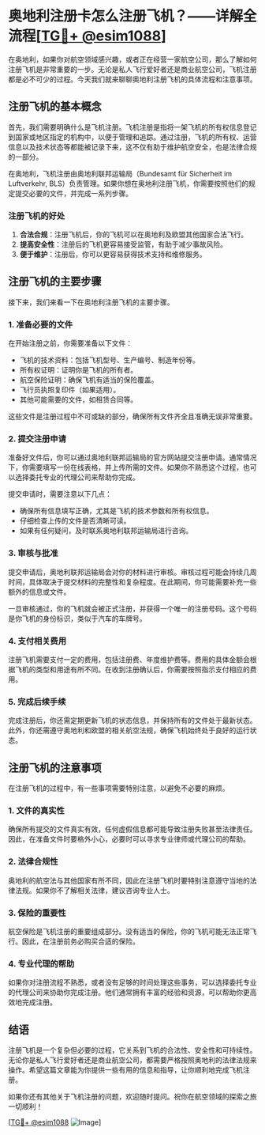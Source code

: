 # 奥地利注册卡怎么注册飞机？——详解全流程[[TG💪+ @esim1088](https://t.me/s/esim1088)]

在奥地利，如果你对航空领域感兴趣，或者正在经营一家航空公司，那么了解如何注册飞机是非常重要的一步。无论是私人飞行爱好者还是商业航空公司，飞机注册都是必不可少的过程。今天我们就来聊聊奥地利注册飞机的具体流程和注意事项。

## 注册飞机的基本概念

首先，我们需要明确什么是飞机注册。飞机注册是指将一架飞机的所有权信息登记到国家或地区指定的机构中，以便于管理和追踪。通过注册，飞机的所有权、运营信息以及技术状态等都能被记录下来，这不仅有助于维护航空安全，也是法律合规的一部分。

在奥地利，飞机注册由奥地利联邦运输局（Bundesamt für Sicherheit im Luftverkehr, BLS）负责管理。如果你想在奥地利注册飞机，你需要按照他们的规定提交必要的文件，并完成一系列步骤。

### 注册飞机的好处

1. **合法合规**：注册飞机后，你的飞机可以在奥地利及欧盟其他国家合法飞行。
2. **提高安全性**：注册后的飞机更容易接受监管，有助于减少事故风险。
3. **便于维护**：注册后，你可以更容易获得技术支持和维修服务。

## 注册飞机的主要步骤

接下来，我们来看一下在奥地利注册飞机的主要步骤。

### 1. 准备必要的文件

在开始注册之前，你需要准备以下文件：

- 飞机的技术资料：包括飞机型号、生产编号、制造年份等。
- 所有权证明：证明你是飞机的所有者。
- 航空保险证明：确保飞机有适当的保险覆盖。
- 飞行员执照复印件（如果适用）。
- 其他可能需要的文件，如租赁合同等。

这些文件是注册过程中不可或缺的部分，确保所有文件齐全且准确无误非常重要。

### 2. 提交注册申请

准备好文件后，你可以通过奥地利联邦运输局的官方网站提交注册申请。通常情况下，你需要填写一份在线表格，并上传所需的文件。如果你不熟悉这个过程，也可以选择委托专业的代理公司来帮助你完成。

提交申请时，需要注意以下几点：

- 确保所有信息填写正确，尤其是飞机的技术参数和所有权信息。
- 仔细检查上传的文件是否清晰可读。
- 如果有任何疑问，及时联系奥地利联邦运输局进行咨询。

### 3. 审核与批准

提交申请后，奥地利联邦运输局会对你的材料进行审核。审核过程可能会持续几周时间，具体取决于提交材料的完整性和复杂程度。在此期间，你可能需要补充一些额外的信息或文件。

一旦审核通过，你的飞机就会被正式注册，并获得一个唯一的注册号码。这个号码是你飞机的身份标识，类似于汽车的车牌号。

### 4. 支付相关费用

注册飞机需要支付一定的费用，包括注册费、年度维护费等。费用的具体金额会根据飞机的类型和用途有所不同。在收到注册确认后，你需要按照指示支付相应的费用。

### 5. 完成后续手续

完成注册后，你还需定期更新飞机的状态信息，并保持所有的文件处于最新状态。此外，你还需遵守奥地利和欧盟的相关航空法规，确保飞机始终处于良好的运行状态。

## 注册飞机的注意事项

在注册飞机的过程中，有一些事项需要特别注意，以避免不必要的麻烦。

### 1. 文件的真实性

确保所有提交的文件真实有效，任何虚假信息都可能导致注册失败甚至法律责任。因此，在准备文件时要格外小心，必要时可以寻求专业律师或代理公司的帮助。

### 2. 法律合规性

奥地利的航空法与其他国家有所不同，因此在注册飞机时要特别注意遵守当地的法律法规。如果你不了解相关法律，建议咨询专业人士。

### 3. 保险的重要性

航空保险是飞机注册的重要组成部分。没有适当的保险，你的飞机可能无法正常飞行。因此，在注册前务必购买合适的保险。

### 4. 专业代理的帮助

如果你对注册流程不熟悉，或者没有足够的时间处理这些事务，可以选择委托专业的代理公司来协助你完成注册。他们通常拥有丰富的经验和资源，可以帮助你更高效地完成注册。

## 结语

注册飞机是一个复杂但必要的过程，它关系到飞机的合法性、安全性和可持续性。无论你是私人飞行爱好者还是商业航空公司，都需要严格按照奥地利的法律法规来操作。希望这篇文章能为你提供一些有用的信息和指导，让你顺利地完成飞机注册。

如果你还有其他关于飞机注册的问题，欢迎随时提问。祝你在航空领域的探索之旅一切顺利！

[[TG💪+ @esim1088](https://t.me/s/esim1088) ![Image](https://i.postimg.cc/4NQfJmqS/Snipaste-2025-05-13-00-14-12.png)]